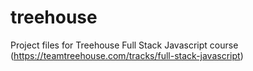 # treehouse
Project files for Treehouse Full Stack Javascript course (https://teamtreehouse.com/tracks/full-stack-javascript)
